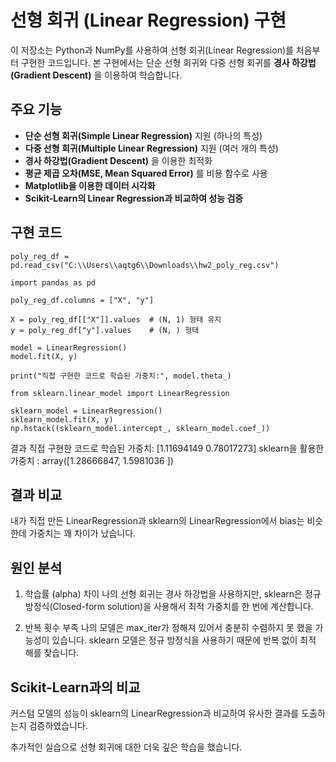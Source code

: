# 선형 회귀 (Linear Regression) 구현

이 저장소는 Python과 NumPy를 사용하여 선형 회귀(Linear Regression)를 처음부터 구현한 코드입니다. 본 구현에서는 단순 선형 회귀와 다중 선형 회귀를 **경사 하강법(Gradient Descent)** 을 이용하여 학습합니다.

## 주요 기능
- **단순 선형 회귀(Simple Linear Regression)** 지원 (하나의 특성)
- **다중 선형 회귀(Multiple Linear Regression)** 지원 (여러 개의 특성)
- **경사 하강법(Gradient Descent)** 을 이용한 최적화
- **평균 제곱 오차(MSE, Mean Squared Error)** 를 비용 함수로 사용
- **Matplotlib을 이용한 데이터 시각화**
- **Scikit-Learn의 Linear Regression과 비교하여 성능 검증**

## 구현 코드
```
poly_reg_df = pd.read_csv("C:\\Users\\aqtg6\\Downloads\\hw2_poly_reg.csv")

import pandas as pd

poly_reg_df.columns = ["X", "y"]

X = poly_reg_df[["X"]].values  # (N, 1) 형태 유지
y = poly_reg_df["y"].values    # (N, ) 형태

model = LinearRegression()
model.fit(X, y)

print("직접 구현한 코드로 학습된 가중치:", model.theta_)

from sklearn.linear_model import LinearRegression

sklearn_model = LinearRegression()
sklearn_model.fit(X, y)
np.hstack((sklearn_model.intercept_, sklearn_model.coef_))
```
결과
직접 구현한 코드로 학습된 가중치: [1.11694149 0.78017273]
sklearn을 활용한 가중치 : array([1.28666847, 1.5981036 ])

## 결과 비교
내가 직접 만든 LinearRegression과 sklearn의 LinearRegression에서 bias는 비슷한데 가중치는 꽤 차이가 났습니다.

## 원인 분석
1. 학습률 (alpha) 차이
나의 선형 회귀는 경사 하강법을 사용하지만, sklearn은 정규 방정식(Closed-form solution)을 사용해서 최적 가중치를 한 번에 계산합니다.

2. 반복 횟수 부족
나의 모델은 max_iter가 정해져 있어서 충분히 수렴하지 못 했을 가능성이 있습니다.
sklearn 모델은 정규 방정식을 사용하기 때문에 반복 없이 최적 해를 찾습니다.

## Scikit-Learn과의 비교
커스텀 모델의 성능이 sklearn의 LinearRegression과 비교하여 유사한 결과를 도출하는지 검증하였습니다.

추가적인 실습으로 선형 회귀에 대한 더욱 깊은 학습을 했습니다.
